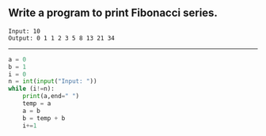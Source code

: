 ## Write a program to print Fibonacci series.

```
Input: 10
Output: 0 1 1 2 3 5 8 13 21 34
```

---

```python
a = 0
b = 1
i = 0
n = int(input("Input: "))
while (i!=n):
    print(a,end=" ")
    temp = a
    a = b
    b = temp + b
    i+=1

```